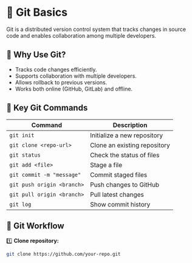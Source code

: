 # 📝 Git Basics  

Git is a distributed version control system that tracks changes in source code and enables collaboration among multiple developers.

## 🔹 Why Use Git?
- Tracks code changes efficiently.
- Supports collaboration with multiple developers.
- Allows rollback to previous versions.
- Works both online (GitHub, GitLab) and offline.

## 🔹 Key Git Commands
| Command | Description |
|---------|-------------|
| `git init` | Initialize a new repository |
| `git clone <repo-url>` | Clone an existing repository |
| `git status` | Check the status of files |
| `git add <file>` | Stage a file |
| `git commit -m "message"` | Commit staged files |
| `git push origin <branch>` | Push changes to GitHub |
| `git pull origin <branch>` | Pull latest changes |
| `git log` | Show commit history |

## 🔹 Git Workflow
1️⃣ **Clone repository:**  
   ```sh
   git clone https://github.com/your-repo.git
